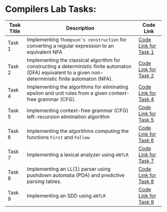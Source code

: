# Compilers Lab Tasks:
| Task Title | Description | Code Link |
| ---------- | ----------- | --------- |
| Task 1     | Implementing `Thompson’s construction` for converting a regular expression to an equivalent NFA | [Code Link for Task 1](https://github.com/maryamsherif/Compilers-Lab-Tasks/blob/master/Task%201/src/csen1002/main/task1/RegExToNfa.java) |
| Task 2     | Implementing the classical algorithm for constructing a deterministic finite automaton (DFA) equivalent to a given non-deterministic finite automaton (NFA). | [Code Link for Task 2](https://github.com/maryamsherif/Compilers-Lab-Tasks/blob/master/Task%202/Task2Code/src/csen1002/main/task2/NfaToDfa.java) |
| Task 4     | Implementing the algorithms for eliminating epsilon and unit rules from a given context-free grammar (CFG). | [Code Link for Task 4](https://github.com/maryamsherif/Compilers-Lab-Tasks/blob/master/Task%204/Task4_eclipse/src/csen1002/main/task4/CfgEpsUnitElim.java) |
| Task 5     | Implementing context-free grammar (CFG) left-recursion elimination algorithm | [Code Link for Task 5](https://github.com/maryamsherif/Compilers-Lab-Tasks/blob/master/Task%205/Code2/src/csen1002/main/task5/CfgLeftRecElim.java) |
| Task 6     | Implementing the algorithms computing the functions `First` and `Follow` | [Code Link for Task 6](https://github.com/maryamsherif/Compilers-Lab-Tasks/blob/master/Task%206/code/src/csen1002/main/task6/CfgFirstFollow.java) |
| Task 7     | Implementing a lexical analyzer using `ANTLR` | [Code Link for Task 7](https://github.com/maryamsherif/Compilers-Lab-Tasks/blob/master/Task%207/testANTLR/grammar/Task7.g4) |
| Task 8     | Implementing an LL(1) parser using pushdown automata (PDA) and predictive parsing tables. | [Code Link for Task 8](https://github.com/maryamsherif/Compilers-Lab-Tasks/blob/master/Task%208/Task8_Code/src/csen1002/main/task8/CfgLl1Parser.java) |
| Task 9     | Implementing an SDD using `ANTLR` | [Code Link for Task 9](https://github.com/maryamsherif/Compilers-Lab-Tasks/blob/master/Task%209/Task9Sol/Task9/grammar/Task9.g4) |
